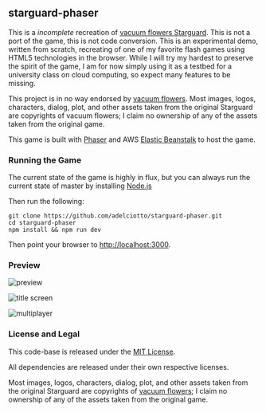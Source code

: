## starguard-phaser

This is a *incomplete*  recreation of [vacuum flowers Starguard](http://vacuumflowers.com/star_guard/).
This is not a port of the game, this is not code conversion. This is an experimental demo, written from scratch, recreating of one of my favorite flash games using HTML5 technologies in the browser.
While I will try my hardest to preserve the spirit of the game, I am for now simply using it as a testbed for a university class on cloud computing, so expect many features to be missing.

This project is in no way endorsed by [vacuum flowers](http://vacuumflowers.com/weblog/). Most images, logos, characters, dialog,
plot, and other assets taken from the original Starguard are copyrights of vacuum flowers; I claim no ownership of
any of the assets taken from the original game.

This game is built with [Phaser](http://phaser.io) and AWS [Elastic Beanstalk](http://aws.amazon.com/documentation/elastic-beanstalk/) to host the game.

### Running the Game

The current state of the game is highly in flux, but you can always run the current state of master by installing
[Node.js](http://nodejs.org)

Then run the following:

```shell
git clone https://github.com/adelciotto/starguard-phaser.git
cd starguard-phaser
npm install && npm run dev
```

Then point your browser to [http://localhost:3000](http://localhost:3000).

### Preview

![preview](http://imgur.com/MoWx4Ha.png)

![title screen](http://imgur.com/JX0mScn.gif)

![multiplayer](http://imgur.com/ltIICF3.gif)

### License and Legal

This code-base is released under the [MIT License](http://opensource.org/licenses/MIT).

All dependencies are released under their own respective licenses.

Most images, logos, characters, dialog, plot, and other assets taken from the original Starguard
are copyrights of [vacuum flowers](http://vacuumflowers.com/weblog/); I claim no ownership of any of the assets taken from the original game.
